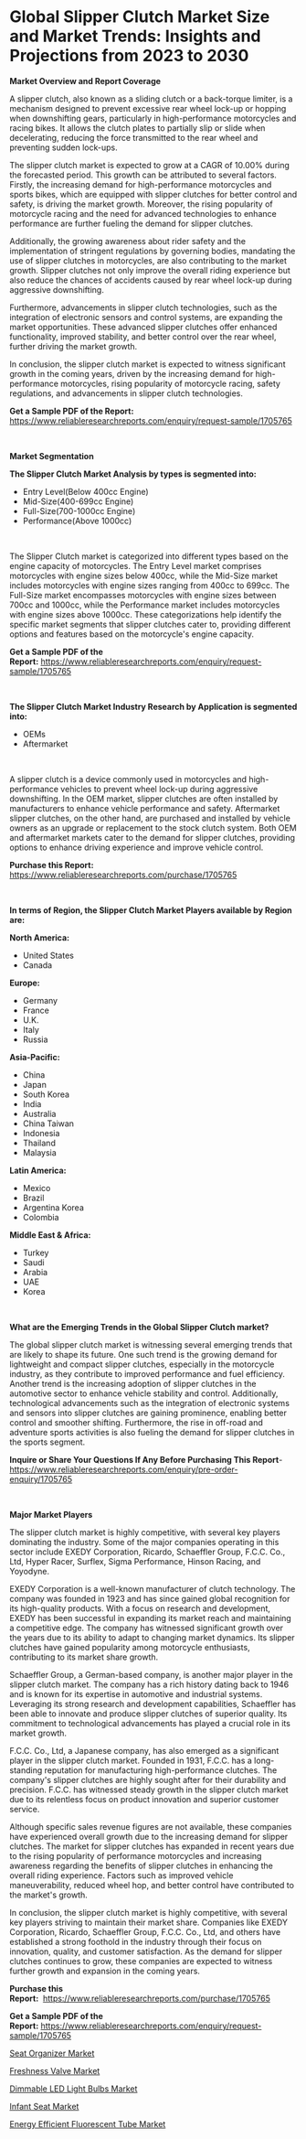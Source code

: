 <p><h1>Global Slipper Clutch Market Size and Market Trends: Insights and Projections from 2023 to 2030</h1></p><p><strong>Market Overview and Report Coverage</strong></p>
<p><p>A slipper clutch, also known as a sliding clutch or a back-torque limiter, is a mechanism designed to prevent excessive rear wheel lock-up or hopping when downshifting gears, particularly in high-performance motorcycles and racing bikes. It allows the clutch plates to partially slip or slide when decelerating, reducing the force transmitted to the rear wheel and preventing sudden lock-ups.</p><p>The slipper clutch market is expected to grow at a CAGR of 10.00% during the forecasted period. This growth can be attributed to several factors. Firstly, the increasing demand for high-performance motorcycles and sports bikes, which are equipped with slipper clutches for better control and safety, is driving the market growth. Moreover, the rising popularity of motorcycle racing and the need for advanced technologies to enhance performance are further fueling the demand for slipper clutches.</p><p>Additionally, the growing awareness about rider safety and the implementation of stringent regulations by governing bodies, mandating the use of slipper clutches in motorcycles, are also contributing to the market growth. Slipper clutches not only improve the overall riding experience but also reduce the chances of accidents caused by rear wheel lock-up during aggressive downshifting.</p><p>Furthermore, advancements in slipper clutch technologies, such as the integration of electronic sensors and control systems, are expanding the market opportunities. These advanced slipper clutches offer enhanced functionality, improved stability, and better control over the rear wheel, further driving the market growth.</p><p>In conclusion, the slipper clutch market is expected to witness significant growth in the coming years, driven by the increasing demand for high-performance motorcycles, rising popularity of motorcycle racing, safety regulations, and advancements in slipper clutch technologies.</p></p>
<p><strong>Get a Sample PDF of the Report:</strong> <a href="https://www.reliableresearchreports.com/enquiry/request-sample/1705765">https://www.reliableresearchreports.com/enquiry/request-sample/1705765</a></p>
<p>&nbsp;</p>
<p><strong>Market Segmentation</strong></p>
<p><strong>The Slipper Clutch Market Analysis by types is segmented into:</strong></p>
<p><ul><li>Entry Level(Below 400cc Engine)</li><li>Mid-Size(400-699cc Engine)</li><li>Full-Size(700-1000cc Engine)</li><li>Performance(Above 1000cc)</li></ul></p>
<p>&nbsp;</p>
<p><p>The Slipper Clutch market is categorized into different types based on the engine capacity of motorcycles. The Entry Level market comprises motorcycles with engine sizes below 400cc, while the Mid-Size market includes motorcycles with engine sizes ranging from 400cc to 699cc. The Full-Size market encompasses motorcycles with engine sizes between 700cc and 1000cc, while the Performance market includes motorcycles with engine sizes above 1000cc. These categorizations help identify the specific market segments that slipper clutches cater to, providing different options and features based on the motorcycle's engine capacity.</p></p>
<p><strong>Get a Sample PDF of the Report:</strong>&nbsp;<a href="https://www.reliableresearchreports.com/enquiry/request-sample/1705765">https://www.reliableresearchreports.com/enquiry/request-sample/1705765</a></p>
<p>&nbsp;</p>
<p><strong>The Slipper Clutch Market Industry Research by Application is segmented into:</strong></p>
<p><ul><li>OEMs</li><li>Aftermarket</li></ul></p>
<p>&nbsp;</p>
<p><p>A slipper clutch is a device commonly used in motorcycles and high-performance vehicles to prevent wheel lock-up during aggressive downshifting. In the OEM market, slipper clutches are often installed by manufacturers to enhance vehicle performance and safety. Aftermarket slipper clutches, on the other hand, are purchased and installed by vehicle owners as an upgrade or replacement to the stock clutch system. Both OEM and aftermarket markets cater to the demand for slipper clutches, providing options to enhance driving experience and improve vehicle control.</p></p>
<p><strong>Purchase this Report:</strong>&nbsp; <a href="https://www.reliableresearchreports.com/purchase/1705765">https://www.reliableresearchreports.com/purchase/1705765</a></p>
<p>&nbsp;</p>
<p><strong>In terms of Region, the Slipper Clutch Market Players available by Region are:</strong></p>
<p>
    <p> <strong> North America: </strong>
        <ul>
            <li>United States</li>
            <li>Canada</li>
        </ul>
        </p> 
    <p> <strong> Europe: </strong>
        <ul>
            <li>Germany</li>
            <li>France</li>
            <li>U.K.</li>
            <li>Italy</li>
            <li>Russia</li>
        </ul>
        </p> 
    <p> <strong> Asia-Pacific: </strong>
        <ul>
            <li>China</li>
            <li>Japan</li>
            <li>South Korea</li>
            <li>India</li>
            <li>Australia</li>
            <li>China Taiwan</li>
            <li>Indonesia</li>
            <li>Thailand</li>
            <li>Malaysia</li>
        </ul>
        </p> 
    <p> <strong> Latin America: </strong>
        <ul>
            <li>Mexico</li>
            <li>Brazil</li>
            <li>Argentina Korea</li>
            <li>Colombia</li>
        </ul>
        </p> 
    <p> <strong> Middle East & Africa: </strong>
        <ul>
            <li>Turkey</li>
            <li>Saudi</li>
            <li>Arabia</li>
            <li>UAE</li>
            <li>Korea</li>
        </ul>
    </p>
    </p>
<p>&nbsp;</p>
<p><strong>What are the Emerging Trends in the Global Slipper Clutch market?</strong></p>
<p><p>The global slipper clutch market is witnessing several emerging trends that are likely to shape its future. One such trend is the growing demand for lightweight and compact slipper clutches, especially in the motorcycle industry, as they contribute to improved performance and fuel efficiency. Another trend is the increasing adoption of slipper clutches in the automotive sector to enhance vehicle stability and control. Additionally, technological advancements such as the integration of electronic systems and sensors into slipper clutches are gaining prominence, enabling better control and smoother shifting. Furthermore, the rise in off-road and adventure sports activities is also fueling the demand for slipper clutches in the sports segment.</p></p>
<p><strong>Inquire or Share Your Questions If Any Before Purchasing This Report</strong>- <a href="https://www.reliableresearchreports.com/enquiry/pre-order-enquiry/1705765">https://www.reliableresearchreports.com/enquiry/pre-order-enquiry/1705765</a></p>
<p>&nbsp;</p>
<p><strong>Major Market Players</strong></p>
<p><p>The slipper clutch market is highly competitive, with several key players dominating the industry. Some of the major companies operating in this sector include EXEDY Corporation, Ricardo, Schaeffler Group, F.C.C. Co., Ltd, Hyper Racer, Surflex, Sigma Performance, Hinson Racing, and Yoyodyne. </p><p>EXEDY Corporation is a well-known manufacturer of clutch technology. The company was founded in 1923 and has since gained global recognition for its high-quality products. With a focus on research and development, EXEDY has been successful in expanding its market reach and maintaining a competitive edge. The company has witnessed significant growth over the years due to its ability to adapt to changing market dynamics. Its slipper clutches have gained popularity among motorcycle enthusiasts, contributing to its market share growth.</p><p>Schaeffler Group, a German-based company, is another major player in the slipper clutch market. The company has a rich history dating back to 1946 and is known for its expertise in automotive and industrial systems. Leveraging its strong research and development capabilities, Schaeffler has been able to innovate and produce slipper clutches of superior quality. Its commitment to technological advancements has played a crucial role in its market growth.</p><p>F.C.C. Co., Ltd, a Japanese company, has also emerged as a significant player in the slipper clutch market. Founded in 1931, F.C.C. has a long-standing reputation for manufacturing high-performance clutches. The company's slipper clutches are highly sought after for their durability and precision. F.C.C. has witnessed steady growth in the slipper clutch market due to its relentless focus on product innovation and superior customer service.</p><p>Although specific sales revenue figures are not available, these companies have experienced overall growth due to the increasing demand for slipper clutches. The market for slipper clutches has expanded in recent years due to the rising popularity of performance motorcycles and increasing awareness regarding the benefits of slipper clutches in enhancing the overall riding experience. Factors such as improved vehicle maneuverability, reduced wheel hop, and better control have contributed to the market's growth.</p><p>In conclusion, the slipper clutch market is highly competitive, with several key players striving to maintain their market share. Companies like EXEDY Corporation, Ricardo, Schaeffler Group, F.C.C. Co., Ltd, and others have established a strong foothold in the industry through their focus on innovation, quality, and customer satisfaction. As the demand for slipper clutches continues to grow, these companies are expected to witness further growth and expansion in the coming years.</p></p>
<p><strong>Purchase this Report:</strong>&nbsp;&nbsp;<a href="https://www.reliableresearchreports.com/purchase/1705765">https://www.reliableresearchreports.com/purchase/1705765</a></p>
<p></p>
<p><strong>Get a Sample PDF of the Report:</strong>&nbsp;<a href="https://www.reliableresearchreports.com/enquiry/request-sample/1705765">https://www.reliableresearchreports.com/enquiry/request-sample/1705765</a></p>
<p><p><a href="https://medium.com/@santaraynor/seat-organizer-market-analysis-its-cagr-market-segmentation-and-global-industry-overview-6eadb5cc0d16">Seat Organizer Market</a></p><p><a href="https://medium.com/@norvalolson/freshness-valve-market-the-key-to-successful-business-strategy-forecast-till-2030-b9c9894f3458">Freshness Valve Market</a></p><p><a href="https://medium.com/@maeganbraun/dimmable-led-light-bulbs-market-analysis-its-cagr-market-segmentation-and-global-industry-09e7fa6540d6">Dimmable LED Light Bulbs Market</a></p><p><a href="https://medium.com/@beauhagenes2023/infant-seat-market-exploring-market-share-market-trends-and-future-growth-834cb9e23597">Infant Seat Market</a></p><p><a href="https://medium.com/@santosdicki2023/energy-efficient-fluorescent-tube-market-share-evolution-and-market-growth-trends-2023-2030-f2bca6f1a214">Energy Efficient Fluorescent Tube Market</a></p></p>